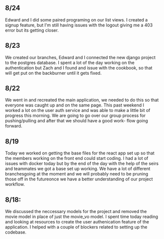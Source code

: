 ## 8/24
Edward and I did some paired programing on our list views. I created a signup feature, 
but I'm still having issues with the logout giving me a 403 error but its getting closer.
## 8/23
We created our branches, Edward and I connected the new django project to the postgres 
database. I spent a lot of the day working on the authentication but Zach and I found
and issue with the cookbook, so that will get put on the backburner until it gets fixed.
## 8/22
We went in and recreated the main application, we needed to do this so that everyone 
was caught up and on the same page. This past weekend I worked a lot on the user auth 
service and was able to make a little bit of progress this morning. We are going to go 
over our group process for pushing/pulling and after that we should have a good work-
flow going forward.
## 8/19
Today we worked on getting the base files for the react app set up so that the members 
working on the front end could start coding. I had a lot of issues with docker today 
but by the end of the day with the help of the seirs and teammates we got a base set up 
working. We have a lot of different branchesgoing at the moment and we will probably 
need to be pruning those off in the futureonce we have a better understanding of our 
project workflow.
## 8/18:
We discussed the neccessary models for the project and removed the movie model in place
of just the movie_vo model. I spent time today reading and looking at resources to 
create the user authenication feature of the application. I helped with a couple of 
blockers related to setting up the codebase.